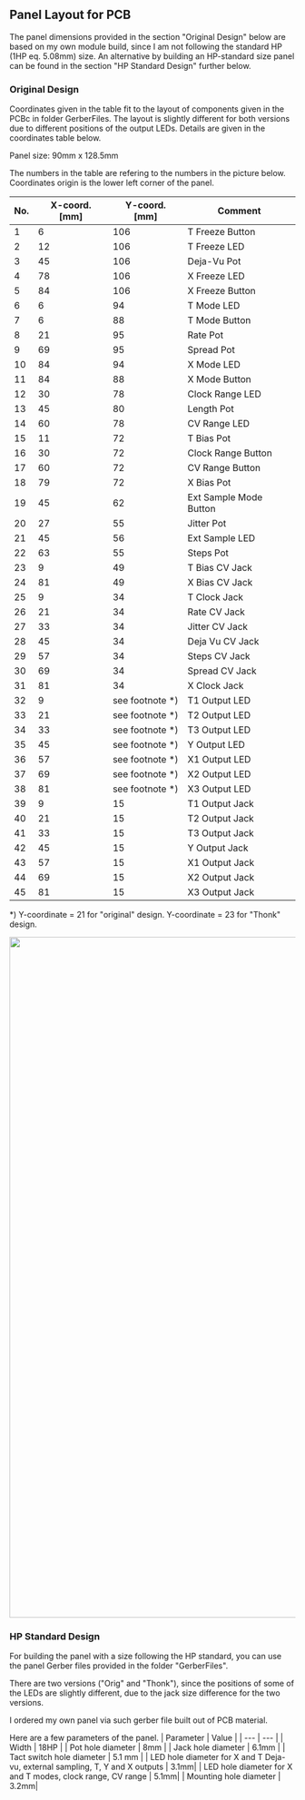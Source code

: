 ## Panel Layout for PCB

The panel dimensions provided in the section "Original Design" below are based on my own module build, since I am not following the standard HP (1HP eq. 5.08mm) size. An alternative by building an HP-standard size panel can be found in the section "HP Standard Design" further below.

### Original Design
Coordinates given in the table fit to the layout of components given in the PCBc in folder GerberFiles.
The layout is slightly different for both versions due to different positions of the output LEDs. Details are given in the coordinates table below.

Panel size: 90mm x 128.5mm

The numbers in the table are refering to the numbers in the picture below.
Coordinates origin is the lower left corner of the panel.


| No. | X-coord. [mm] | Y-coord. [mm] | Comment |
| --- | --- | --- | --- |
| 1 | 6 | 106 | T Freeze Button |
| 2 | 12 | 106 | T Freeze LED |
| 3 | 45 | 106 | Deja-Vu Pot |
| 4 | 78 | 106 | X Freeze LED |
| 5 | 84 | 106 | X Freeze Button |
| 6 | 6 | 94 | T Mode LED |
| 7 | 6 | 88 | T Mode Button |
| 8 | 21 | 95 | Rate Pot |
| 9 | 69 | 95 | Spread Pot |
| 10 | 84| 94 | X Mode LED |
| 11 | 84 | 88 | X Mode Button |
| 12 | 30 | 78 | Clock Range LED |
| 13 | 45 | 80 | Length Pot |
| 14 | 60 | 78 | CV Range LED |
| 15 | 11 | 72 | T Bias Pot |
| 16 | 30 | 72 | Clock Range Button |
| 17 | 60 | 72 | CV Range Button |
| 18 | 79 | 72 | X Bias Pot |
| 19 | 45 | 62 | Ext Sample Mode Button |
| 20 | 27 | 55 | Jitter Pot |
| 21 | 45 | 56 | Ext Sample LED |
| 22 | 63 | 55 | Steps Pot |
| 23 | 9 | 49 | T Bias CV Jack |
| 24 | 81 | 49 | X Bias CV Jack |
| 25 | 9 | 34 | T Clock Jack |
| 26 | 21 | 34 | Rate CV Jack |
| 27 | 33 | 34 | Jitter CV Jack |
| 28 | 45 | 34 | Deja Vu CV Jack |
| 29 | 57 | 34 | Steps CV Jack |
| 30 | 69 | 34 | Spread CV Jack |
| 31 | 81 | 34 | X Clock Jack |
| 32 | 9 | see footnote *) | T1 Output LED |
| 33 | 21 | see footnote *) | T2 Output LED |
| 34 | 33 | see footnote *) | T3 Output LED |
| 35 | 45 | see footnote *) | Y Output LED |
| 36 | 57 | see footnote *) | X1 Output LED |
| 37 | 69 | see footnote *) | X2 Output LED |
| 38 | 81 | see footnote *) | X3 Output LED |
| 39 | 9 | 15 | T1 Output Jack |
| 40 | 21 | 15 | T2 Output Jack |
| 41 | 33 | 15 | T3 Output Jack |
| 42 | 45 | 15 | Y Output Jack |
| 43 | 57 | 15 | X1 Output Jack |
| 44 | 69 | 15 | X2 Output Jack |
| 45 | 81 | 15 | X3 Output Jack |

*) Y-coordinate = 21 for "original" design. Y-coordinate = 23 for "Thonk" design.

<img height="1200" src="https://github.com/TOILmodular/MARBLES/assets/97026614/c77d0bc2-0eea-48b1-85d0-ef07512f84f9">

### HP Standard Design
For building the panel with a size following the HP standard, you can use the panel Gerber files provided in the folder "GerberFiles".

There are two versions ("Orig" and "Thonk"), since the positions of some of the LEDs are slightly different, due to the jack size difference for the two versions.

I ordered my own panel via such gerber file built out of PCB material.

Here are a few parameters of the panel.
| Parameter | Value |
| --- | --- |
| Width | 18HP |
| Pot hole diameter | 8mm |
| Jack hole diameter | 6.1mm |
| Tact switch hole diameter | 5.1 mm |
| LED hole diameter for X and T Deja-vu, external sampling, T, Y and X outputs | 3.1mm|
| LED hole diameter for X and T modes, clock range, CV range | 5.1mm|
| Mounting hole diameter | 3.2mm|
